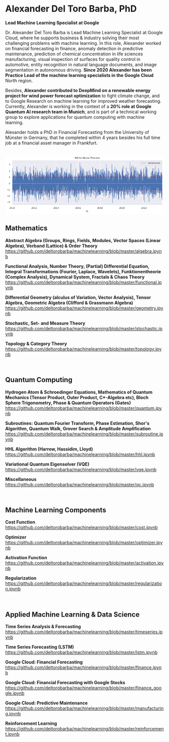 # Alexander Del Toro Barba, PhD

**Lead Machine Learning Specialist at Google**

Dr. Alexander Del Toro Barba is Lead Machine Learning Specialist at Google Cloud, where he supports business & industry solving their most challenging problems with machine learning.
In this role, Alexander worked on financial forecasting in finance, anomaly detection in predictive maintenance, prediction of chemical concentration in life sciences manufacturing, visual inspection of surfaces for quality control in automotive, entity recognition in natural language documents, and image segmentation in autonomous driving. **Since 2020 Alexander has been Practice Lead of the machine learning specialists in the Google Cloud** North region.

Besides, **Alexander contributed to DeepMind on a renewable energy project for wind power forecast optimization** to fight climate change, and to Google Research on machine learning for improved weather forecasting. Currently, Alexander is working in the context of a **20% role at Google Quantum AI research team in Munich**, and is part of a technical working group to explore applications for quantum computing with machine learning.

Alexander holds a PhD in Financial Forecasting from the University of Münster in Germany, that he completed within 4 years besides his full time job at a financial asset manager in Frankfurt.

<br>

<img src="https://raw.githubusercontent.com/deltorobarba/repo/master/whitenoise.png" alt="white noise">

<br>

## Mathematics

<b>Abstract Algebra (Groups, Rings, Fields, Modules, Vector Spaces (Linear Algebra), Verband (Lattice) & Order Theory</b><br>
https://github.com/deltorobarba/machinelearning/blob/master/algebra.ipynb

<b>Functional Analysis, Number Theory, (Partial) Differential Equation, Integral Transformations (Fourier, Laplace, Wavelets), Funktionentheorie (Complex Analysis), Dynamical System, Fractals & Chaos Theory</b><br>
https://github.com/deltorobarba/machinelearning/blob/master/functional.ipynb

<b>Differential Geometry (alculus of Variation, Vector Analysis), Tensor Algebra, Geometric Algebra (Clifford & Grassmann Algebra)</b><br>
https://github.com/deltorobarba/machinelearning/blob/master/geometry.ipynb

<b>Stochastic, Set- and Measure Theory</b><br>
https://github.com/deltorobarba/machinelearning/blob/master/stochastic.ipynb

<b>Topology & Category Theory</b><br>
https://github.com/deltorobarba/machinelearning/blob/master/topology.ipynb

<br>


## Quantum Computing

<b>Hydrogen Atom & Schroedinger Equations, Mathematics of Quantum Mechanics (Tensor Product, Outer Product, C*-Algebra etc), Bloch Sphere Trigonometry, Phase & Quantum Operators (Gates)</b><br>
https://github.com/deltorobarba/machinelearning/blob/master/quantum.ipynb

<b>Subroutines: Quantum Fourier Transform, Phase Estimation, Shor's Algorithm, Quantum Walk, Grover Search & Amplitude Amplification</b>
https://github.com/deltorobarba/machinelearning/blob/master/subroutine.ipynb

<b>HHL Algorithm (Harrow, Hassidim, Lloyd)</b><br>
https://github.com/deltorobarba/machinelearning/blob/master/hhl.ipynb

<b>Variational Quantum Eigensolver (VQE)</b><br>
https://github.com/deltorobarba/machinelearning/blob/master/vqe.ipynb

<b>Miscellaneous</b><br>
https://github.com/deltorobarba/machinelearning/blob/master/qc.ipynb

<br>


## Machine Learning Components

<b>Cost Function</b><br>
https://github.com/deltorobarba/machinelearning/blob/master/cost.ipynb

<b>Optimizer</b><br>
https://github.com/deltorobarba/machinelearning/blob/master/optimizer.ipynb

<b>Activation Function</b><br>
https://github.com/deltorobarba/machinelearning/blob/master/activation.ipynb

<b>Regularization</b><br>
https://github.com/deltorobarba/machinelearning/blob/master/regularization.ipynb


<br>


## Applied Machine Learning & Data Science

<b>Time Series Analysis & Forecasting</b><br>
https://github.com/deltorobarba/machinelearning/blob/master/timeseries.ipynb

<b>Time Series Forecasting (LSTM)</b><br>
https://github.com/deltorobarba/machinelearning/blob/master/lstm.ipynb

<b>Google Cloud: Financial Forecasting</b><br>
https://github.com/deltorobarba/machinelearning/blob/master/finance.ipynb

<b>Google Cloud: Financial Forecasting with Google Stocks</b><br>
https://github.com/deltorobarba/machinelearning/blob/master/finance_google.ipynb

<b>Google Cloud: Predictive Maintenance</b><br>
https://github.com/deltorobarba/machinelearning/blob/master/manufacturing.ipynb

<b>Reinforcement Learning</b><br>
https://github.com/deltorobarba/machinelearning/blob/master/reinforcement.ipynb

<br>

